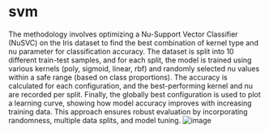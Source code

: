 # svm
The methodology involves optimizing a Nu-Support Vector Classifier (NuSVC) on the Iris dataset to find the best combination of kernel type and nu parameter for classification accuracy. The dataset is split into 10 different train-test samples, and for each split, the model is trained using various kernels (poly, sigmoid, linear, rbf) and randomly selected nu values within a safe range (based on class proportions). The accuracy is calculated for each configuration, and the best-performing kernel and nu are recorded per split. Finally, the globally best configuration is used to plot a learning curve, showing how model accuracy improves with increasing training data. This approach ensures robust evaluation by incorporating randomness, multiple data splits, and model tuning.
![image](https://github.com/user-attachments/assets/54c62685-2686-47f4-adfe-d2811692b718)
